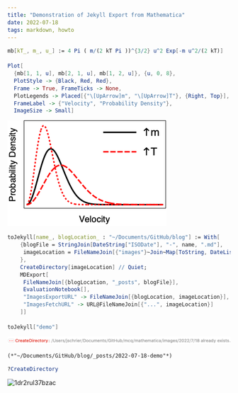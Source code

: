 ```yaml
---
title: "Demonstration of Jekyll Export from Mathematica"
date: 2022-07-18
tags: markdown, howto
---
```


```mathematica
mb[kT_, m_, u_] := 4 Pi ( m/(2 kT Pi ))^{3/2} u^2 Exp[-m u^2/(2 kT)] 
 
Plot[
  {mb[1, 1, u], mb[2, 1, u], mb[1, 2, u]}, {u, 0, 8}, 
  PlotStyle -> {Black, Red, Red}, 
  Frame -> True, FrameTicks -> None, 
  PlotLegends -> Placed[{"\[UpArrow]m", "\[UpArrow]T"}, {Right, Top}], 
  FrameLabel -> {"Velocity", "Probability Density"}, 
  ImageSize -> Small]

```

![0w426cskyjnx8.png](../images/2022/7/18/0w426cskyjnx8.png)

```mathematica
toJekyll[name_, blogLocation_ : "~/Documents/GitHub/blog"] := With[
    {blogFile = StringJoin[DateString["ISODate"], "-", name, ".md"], 
     imageLocation = FileNameJoin[{"images"}~Join~Map[ToString, DateList[][[;; 3]]]] 
    }, 
    CreateDirectory[imageLocation] // Quiet; 
    MDExport[
     FileNameJoin[{blogLocation, "_posts", blogFile}], 
     EvaluationNotebook[], 
     "ImagesExportURL" -> FileNameJoin[{blogLocation, imageLocation}],
     "ImagesFetchURL" -> URL@FileNameJoin[{"...", imageLocation}] 
    ]] 
 
toJekyll["demo"]
```

![1xnhrd4d1d0nm](../images/2022/7/18/1xnhrd4d1d0nm.png)

```
(*"~/Documents/GitHub/blog/_posts/2022-07-18-demo"*)
```

```mathematica
?CreateDirectory
```

![1dr2rul37bzac](.../images/2022/7/18/1dr2rul37bzac.png)